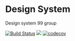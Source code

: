 # Design System
Design system 99 group


[![Build Status](https://travis-ci.org/irfanandriansyah1997/base-component.svg?branch=master)](https://travis-ci.org/irfanandriansyah1997/base-component) <img src="https://img.shields.io/npm/v/component-ninetynine.svg"> [![codecov](https://codecov.io/gh/irfanandriansyah1997/base-component/branch/master/graph/badge.svg)](https://codecov.io/gh/irfanandriansyah1997/base-component)